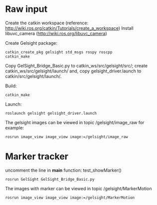 # Raw input
Create the catkin workspace (reference: http://wiki.ros.org/catkin/Tutorials/create_a_workspace)
Install libuvc_camera (http://wiki.ros.org/libuvc_camera)

Create Gelsight package:
```
catkin_create_pkg gelsight std_msgs rospy roscpp
catkin_make
```

Copy GelSight_Bridge_Basic.py to catkin_ws/src/gelsight/src/; create catkin_ws/src/gelsight/launch/ and, copy gelsight_driver.launch to catkin/src/gelsight/launch/.

Build:
```
catkin_make
```

Launch:
```
roslaunch gelsight gelsight_driver.launch
```

The gelsight images can be viewed in topic /gelsight/image_raw 
for example:
```
rosrun image_view image_view image:=/gelsight/image_raw
```

# Marker tracker
uncomment the line in __main__ function: test_showMarker()

```
rosrun GelSight GelSight_Bridge_Basic.py
```

The images with marker can be viewed in topic /gelsight/MarkerMotion
```
rosrun image_view image_view image:=/gelsight/MarkerMotion
```
